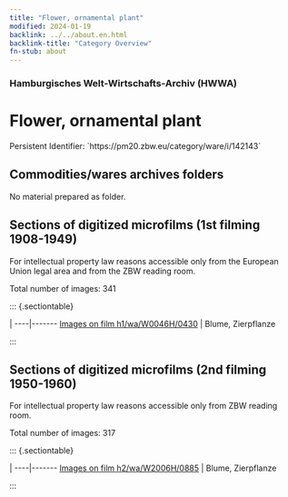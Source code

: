 ```yaml
---
title: "Flower, ornamental plant"
modified: 2024-01-19
backlink: ../../about.en.html
backlink-title: "Category Overview"
fn-stub: about
---
```


### Hamburgisches Welt-Wirtschafts-Archiv (HWWA)

# Flower, ornamental plant

<div class="hint">Persistent Identifier: `https://pm20.zbw.eu/category/ware/i/142143`</div>







## Commodities/wares archives folders





No material prepared as folder.



<a id="filmsections" />

## Sections of digitized microfilms (1st filming 1908-1949)

<p>For intellectual property law reasons accessible only from the European Union legal area and from the ZBW reading room.</p>



<p>Total number of images: 341</p>




::: {.sectiontable}

 | 
----|-------
<a class="btn" href="https://pm20.zbw.eu/film/h1/wa/W0046H/0430" rel="nofollow">Images on film h1/wa/W0046H/0430</a> | Blume, Zierpflanze


:::




## Sections of digitized microfilms (2nd filming 1950-1960)

<p>For intellectual property law reasons accessible only from ZBW reading room.</p>



<p>Total number of images: 317</p>




::: {.sectiontable}

 | 
----|-------
<a class="btn" href="https://pm20.zbw.eu/film/h2/wa/W2006H/0885" rel="nofollow">Images on film h2/wa/W2006H/0885</a> | Blume, Zierpflanze


:::

















